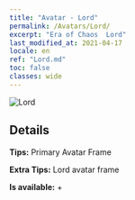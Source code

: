 ```yaml
---
title: "Avatar - Lord"
permalink: /Avatars/Lord/
excerpt: "Era of Chaos  Lord"
last_modified_at: 2021-04-17
locale: en
ref: "Lord.md"
toc: false
classes: wide
---
```

 ![Lord](/images/a/bg_head_mainView.png)

## Details

 **Tips:** Primary Avatar Frame 

 **Extra Tips:** Lord avatar frame 

 **Is available:**  + 

